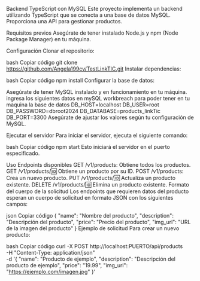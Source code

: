 Backend TypeScript con MySQL
Este proyecto implementa un backend utilizando TypeScript que se conecta a una base de datos MySQL. Proporciona una API para gestionar productos.

Requisitos previos
Asegúrate de tener instalado Node.js y npm (Node Package Manager) en tu máquina.

Configuración
Clonar el repositorio:

bash
Copiar código
git clone https://github.com/Angela199cv/TestLinkTIC.git
Instalar dependencias:

bash
Copiar código
npm install
Configurar la base de datos:

Asegúrate de tener MySQL instalado y en funcionamiento en tu máquina.
ingresa los siguientes datos en mySQL workbreach para poder tener en tu maquina la base de datos 
DB_HOST=localhost
DB_USER=root
DB_PASSWORD=dbroot2024
DB_DATABASE=products_linkTic
DB_PORT=3300
Asegúrate de ajustar los valores según tu configuración de MySQL.

Ejecutar el servidor
Para iniciar el servidor, ejecuta el siguiente comando:

bash
Copiar código
npm start
Esto iniciará el servidor en el puerto especificado.

Uso
Endpoints disponibles
GET /v1/products: Obtiene todos los productos.
GET /v1/products/:id: Obtiene un producto por su ID.
POST /v1/products: Crea un nuevo producto.
PUT /v1/products/:id: Actualiza un producto existente.
DELETE /v1/products/:id: Elimina un producto existente.
Formato del cuerpo de la solicitud
Los endpoints que requieren datos del producto esperan un cuerpo de solicitud en formato JSON con los siguientes campos:

json
Copiar código
{
  "name": "Nombre del producto",
  "description": "Descripción del producto",
  "price": "Precio del producto",
  "img_url": "URL de la imagen del producto"
}
Ejemplo de solicitud
Para crear un nuevo producto:

bash
Copiar código
curl -X POST http://localhost:PUERTO/api/products \
  -H "Content-Type: application/json" \
  -d '{
    "name": "Producto de ejemplo",
    "description": "Descripción del producto de ejemplo",
    "price": "19.99",
    "img_url": "https://ejemplo.com/imagen.jpg"
  }'
